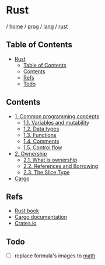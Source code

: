 # Rust

/ [home](/README.md) / [prog](/prog/README.md) / [lang](/prog/lang/README.md) / [rust](/prog/lang/rust/README.md)

## Table of Contents

- [Rust](#rust)
  - [Table of Contents](#table-of-contents)
  - [Contents](#contents)
  - [Refs](#refs)
  - [Todo](#todo)

## Contents

- [1. Common programming concepts](/prog/lang/rust/1_common_programming_concepts/README.md)
  - [1.1. Variables and mutability](/prog/lang/rust/1_common_programming_concepts/1.1_variables_and_mutability.md)
  - [1.2. Data types](/prog/lang/rust/1_common_programming_concepts/1.2_data_types.md)
  - [1.3. Functions](/prog/lang/rust/1_common_programming_concepts/1.3_functions.md)
  - [1.4. Comments](/prog/lang/rust/1_common_programming_concepts/1.4_comments.md)
  - [1.5. Control flow](/prog/lang/rust/1_common_programming_concepts/1.5_control_flow.md)
- [2. Ownership](/prog/lang/rust/2_ownership/README.md)
  - [2.1. What is ownership](/prog/lang/rust/2_ownership/2.1_what_is_ownership.md)
  - [2.2. References and Borrowing](/prog/lang/rust/2_ownership/2.2_references_and_borrowing.md)
  - [2.3. The Slice Type](/prog/lang/rust/2_ownership/2.3_the_slice_type.md)
- [Cargo](/prog/lang/rust/cargo.md)

## Refs

- [Rust book](https://doc.rust-lang.org/book)
- [Cargo documentation](https://doc.rust-lang.org/cargo/)
- [Crates.io](https://crates.io/)

## Todo

- [ ] replace formula's images to [math](https://marketplace.visualstudio.com/items?itemName=goessner.mdmath)
